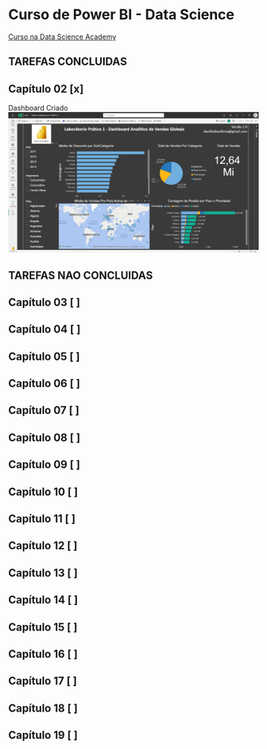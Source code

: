 # Curso de Power BI - Data Science

[Curso na Data Science Academy](https://www.datascienceacademy.com.br/course/microsoft-power-bi-para-business-intelligence-e-data-science)


## TAREFAS CONCLUIDAS 
## Capítulo 02 [x]
Dashboard Criado
![Capítulo 02](02/images/capitulo-02.jpg)

## TAREFAS NAO CONCLUIDAS
## Capítulo 03 [ ]
## Capítulo 04 [ ]
## Capítulo 05 [ ]
## Capítulo 06 [ ]
## Capítulo 07 [ ]
## Capítulo 08 [ ]
## Capítulo 09 [ ]
## Capítulo 10 [ ]
## Capítulo 11 [ ]
## Capítulo 12 [ ]
## Capítulo 13 [ ]
## Capítulo 14 [ ]
## Capítulo 15 [ ]
## Capítulo 16 [ ]
## Capítulo 17 [ ]
## Capítulo 18 [ ]
## Capítulo 19 [ ]
